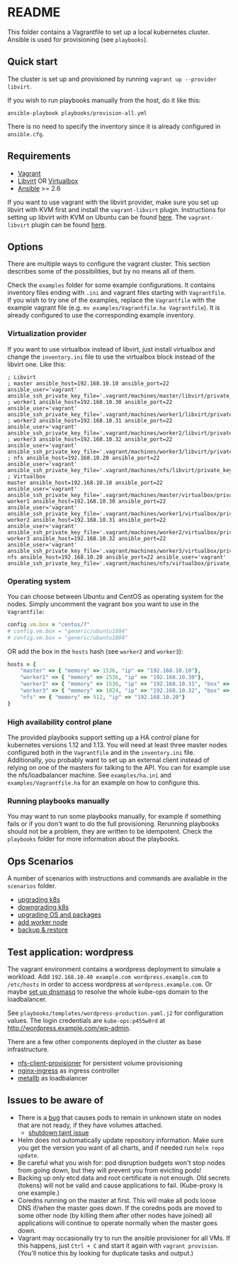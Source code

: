# README

This folder contains a Vagrantfile to set up a local kubernetes cluster.
Ansible is used for provisioning (see `playbooks`).

## Quick start

The cluster is set up and provisioned by running `vagrant up --provider libvirt`.

If you wish to run playbooks manually from the host, do it like this:
```
ansible-playbook playbooks/provision-all.yml
```
There is no need to specify the inventory since it is already configured in
`ansible.cfg`.

## Requirements

- [Vagrant](https://www.vagrantup.com/)
- [Libvirt](https://libvirt.org/) OR [Virtualbox](https://www.virtualbox.org/)
- [Ansible](https://www.ansible.com/) >= 2.6

If you want to use vagrant with the libvirt provider, make sure you set up
libvirt with KVM first and install the `vagrant-libvirt` plugin.
Instructions for setting up libvirt with KVM on Ubuntu can be found [here](https://help.ubuntu.com/community/KVM/Installation).
The `vagrant-libvirt` plugin can be found [here](https://github.com/vagrant-libvirt/vagrant-libvirt).

## Options

There are multiple ways to configure the vagrant cluster. This section describes
some of the possibilities, but by no means all of them.

Check the `examples` folder for some example configurations. It contains
inventory files ending with `.ini` and vagrant files starting with
`Vagrantfile`. If you wish to try one of the examples, replace the `Vagrantfile`
with the example vagrant file (e.g. `mv examples/Vagrantfile.ha Vagrantfile`).
It is already configured to use the corresponding example inventory.

### Virtualization provider

If you want to use virtualbox instead of libvirt, just install virtualbox and
change the `inventory.ini` file to use the virtualbox block instead of the
libvirt one. Like this:

```
; Libvirt
; master ansible_host=192.168.10.10 ansible_port=22 ansible_user='vagrant' ansible_ssh_private_key_file='.vagrant/machines/master/libvirt/private_key'
; worker1 ansible_host=192.168.10.30 ansible_port=22 ansible_user='vagrant' ansible_ssh_private_key_file='.vagrant/machines/worker1/libvirt/private_key'
; worker2 ansible_host=192.168.10.31 ansible_port=22 ansible_user='vagrant' ansible_ssh_private_key_file='.vagrant/machines/worker2/libvirt/private_key'
; worker3 ansible_host=192.168.10.32 ansible_port=22 ansible_user='vagrant' ansible_ssh_private_key_file='.vagrant/machines/worker3/libvirt/private_key'
; nfs ansible_host=192.168.10.20 ansible_port=22 ansible_user='vagrant' ansible_ssh_private_key_file='.vagrant/machines/nfs/libvirt/private_key'
; Virtualbox
master ansible_host=192.168.10.10 ansible_port=22 ansible_user='vagrant' ansible_ssh_private_key_file='.vagrant/machines/master/virtualbox/private_key'
worker1 ansible_host=192.168.10.30 ansible_port=22 ansible_user='vagrant' ansible_ssh_private_key_file='.vagrant/machines/worker1/virtualbox/private_key'
worker2 ansible_host=192.168.10.31 ansible_port=22 ansible_user='vagrant' ansible_ssh_private_key_file='.vagrant/machines/worker2/virtualbox/private_key'
worker3 ansible_host=192.168.10.32 ansible_port=22 ansible_user='vagrant' ansible_ssh_private_key_file='.vagrant/machines/worker3/virtualbox/private_key'
nfs ansible_host=192.168.10.20 ansible_port=22 ansible_user='vagrant' ansible_ssh_private_key_file='.vagrant/machines/nfs/virtualbox/private_key'
```

### Operating system

You can choose between Ubuntu and CentOS as operating system for the nodes.
Simply uncomment the vagrant box you want to use in the `Vagrantfile`:
```ruby
config.vm.box = "centos/7"
# config.vm.box = "generic/ubuntu1604"
# config.vm.box = "generic/ubuntu1804"
```
OR add the box in the `hosts` hash (see `worker2` and `worker3`):
```ruby
hosts = {
    "master" => { "memory" => 1536, "ip" => "192.168.10.10"},
    "worker1" => { "memory" => 1536, "ip" => "192.168.10.30"},
    "worker2" => { "memory" => 1536, "ip" => "192.168.10.31", "box" => "generic/ubuntu1604"},
    "worker3" => { "memory" => 1024, "ip" => "192.168.10.32", "box" => "generic/ubuntu1804"},
    "nfs" => { "memory" => 512, "ip" => "192.168.10.20"}
}
```

### High availability control plane

The provided playbooks support setting up a HA control plane for kubernetes
versions 1.12 and 1.13. You will need at least three master nodes configured
both in the `Vagrantfile` and in the `inventory.ini` file. Additionally, you
probably want to set up an external client instead of relying on one of the
masters for talking to the API. You can for example use the nfs/loadbalancer
machine. See `examples/ha.ini` and `examples/Vagrantfile.ha` for an example
on how to configure this.

### Running playbooks manually

You may want to run some playbooks manually, for example if something fails or
if you don't want to do the full provisioning. Rerunning playbooks should not be
a problem, they are written to be idempotent. Check the `playbooks` folder for
more information about the playbooks.

## Ops Scenarios

A number of scenarios with instructions and commands are available in the
`scenarios` folder.

- [upgrading k8s](scenarios/upgrading-k8s.md)
- [downgrading k8s](scenarios/downgrading-k8s.md)
- [upgrading OS and packages](scenarios/upgrading-os.md)
- [add worker node](scenarios/add-worker.md)
- [backup & restore](scenarios/backup-restore.md)

## Test application: wordpress

The vagrant environment contains a wordpress deployment to simulate a workload.
Add `192.168.10.40 example.com wordpress.example.com` to `/etc/hosts` in order
to access wordpress at `wordpress.example.com`. Or maybe [set up dnsmasq](https://www.linux.com/learn/intro-to-linux/2018/2/advanced-dnsmasq-tips-and-tricks)
to resolve the whole kube-ops domain to the loadbalancer.

See `playbooks/templates/wordpress-production.yaml.j2` for configuration values.
The login credentials are `kube-ops:p455w0rd` at http://wordpress.example.com/wp-admin.

There are a few other components deployed in the cluster as base infrastructure.

- [nfs-client-provisioner](https://hub.kubeapps.com/charts/stable/nfs-client-provisioner)
for persistent volume provisioning
- [nginx-ingress](https://hub.kubeapps.com/charts/stable/nginx-ingress) as
ingress controller
- [metallb](https://hub.kubeapps.com/charts/stable/metallb) as loadbalancer

## Issues to be aware of

- There is a [bug](https://github.com/kubernetes/kubernetes/issues/55713)
that causes pods to remain in unknown state on nodes that are not ready, if they
have volumes attached.
    - [shutdown taint issue](https://github.com/kubernetes/kubernetes/issues/58635)
- Helm does not automatically update repository information. Make sure you get
the version you want of all charts, and if needed run `helm repo update`.
- Be careful what you wish for: pod disruption budgets won't stop nodes from
going down, but they will prevent you from evicting pods!
- Backing up only etcd data and root certificate is not enough. Old secrets
(tokens) will not be valid and cause applications to fail. (Kube-proxy is one
example.)
- Coredns running on the master at first. This will make all pods loose
DNS if/when the master goes down. If the coredns pods are moved to some other
node (by killing them after other nodes have joined) all applications will
continue to operate normally when the master goes down.
- Vagrant may occasionally try to run the ansible provisioner for all VMs. If
this happens, just `Ctrl + C` and start it again with `vagrant provision`.
(You'll notice this by looking for duplicate tasks and output.)
